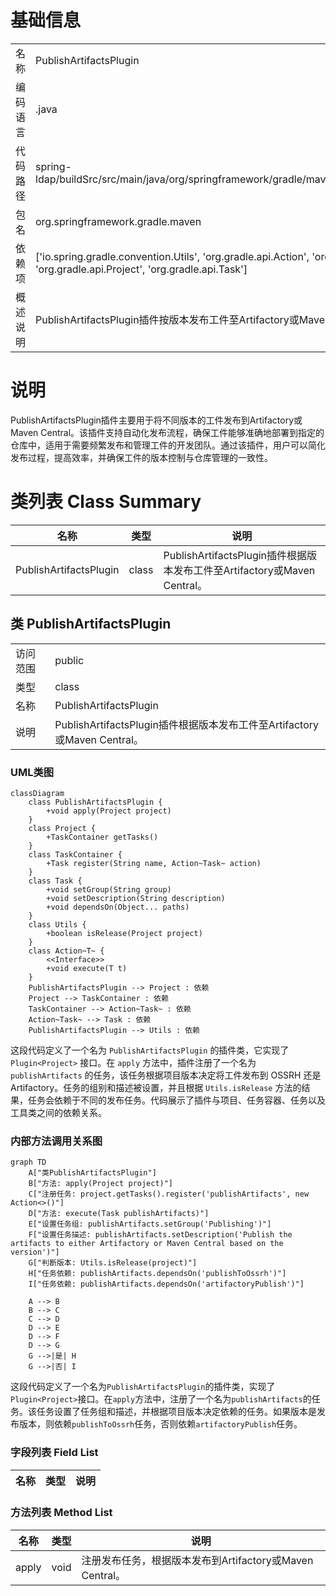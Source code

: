 # 基础信息

|      |      |
|------|------|
| 名称 | PublishArtifactsPlugin |
| 编码语言 | .java |
| 代码路径 | spring-ldap/buildSrc/src/main/java/org/springframework/gradle/maven/PublishArtifactsPlugin.java |
| 包名 | org.springframework.gradle.maven |
| 依赖项 | ['io.spring.gradle.convention.Utils', 'org.gradle.api.Action', 'org.gradle.api.Plugin', 'org.gradle.api.Project', 'org.gradle.api.Task'] |
| 概述说明 | PublishArtifactsPlugin插件按版本发布工件至Artifactory或Maven Central。 |

# 说明

PublishArtifactsPlugin插件主要用于将不同版本的工件发布到Artifactory或Maven Central。该插件支持自动化发布流程，确保工件能够准确地部署到指定的仓库中，适用于需要频繁发布和管理工件的开发团队。通过该插件，用户可以简化发布过程，提高效率，并确保工件的版本控制与仓库管理的一致性。

# 类列表 Class Summary

| 名称   | 类型  | 说明 |
|-------|------|-------------|
| PublishArtifactsPlugin | class | PublishArtifactsPlugin插件根据版本发布工件至Artifactory或Maven Central。 |



## 类 PublishArtifactsPlugin

|      |      |
|------|------|
| 访问范围 | public |
| 类型 | class |
| 名称 | PublishArtifactsPlugin |
| 说明 | PublishArtifactsPlugin插件根据版本发布工件至Artifactory或Maven Central。 |


### UML类图

```mermaid
classDiagram
    class PublishArtifactsPlugin {
        +void apply(Project project)
    }
    class Project {
        +TaskContainer getTasks()
    }
    class TaskContainer {
        +Task register(String name, Action~Task~ action)
    }
    class Task {
        +void setGroup(String group)
        +void setDescription(String description)
        +void dependsOn(Object... paths)
    }
    class Utils {
        +boolean isRelease(Project project)
    }
    class Action~T~ {
        <<Interface>>
        +void execute(T t)
    }
    PublishArtifactsPlugin --> Project : 依赖
    Project --> TaskContainer : 依赖
    TaskContainer --> Action~Task~ : 依赖
    Action~Task~ --> Task : 依赖
    PublishArtifactsPlugin --> Utils : 依赖
```

这段代码定义了一个名为 `PublishArtifactsPlugin` 的插件类，它实现了 `Plugin<Project>` 接口。在 `apply` 方法中，插件注册了一个名为 `publishArtifacts` 的任务，该任务根据项目版本决定将工件发布到 OSSRH 还是 Artifactory。任务的组别和描述被设置，并且根据 `Utils.isRelease` 方法的结果，任务会依赖于不同的发布任务。代码展示了插件与项目、任务容器、任务以及工具类之间的依赖关系。


### 内部方法调用关系图

```mermaid
graph TD
    A["类PublishArtifactsPlugin"]
    B["方法: apply(Project project)"]
    C["注册任务: project.getTasks().register('publishArtifacts', new Action<>()"]
    D["方法: execute(Task publishArtifacts)"]
    E["设置任务组: publishArtifacts.setGroup('Publishing')"]
    F["设置任务描述: publishArtifacts.setDescription('Publish the artifacts to either Artifactory or Maven Central based on the version')"]
    G["判断版本: Utils.isRelease(project)"]
    H["任务依赖: publishArtifacts.dependsOn('publishToOssrh')"]
    I["任务依赖: publishArtifacts.dependsOn('artifactoryPublish')"]

    A --> B
    B --> C
    C --> D
    D --> E
    D --> F
    D --> G
    G -->|是| H
    G -->|否| I
```

这段代码定义了一个名为`PublishArtifactsPlugin`的插件类，实现了`Plugin<Project>`接口。在`apply`方法中，注册了一个名为`publishArtifacts`的任务。该任务设置了任务组和描述，并根据项目版本决定依赖的任务。如果版本是发布版本，则依赖`publishToOssrh`任务，否则依赖`artifactoryPublish`任务。

### 字段列表 Field List

| 名称  | 类型  | 说明 |
|-------|-------|------|

### 方法列表 Method List

| 名称  | 类型  | 说明 |
|-------|-------|------|
| apply | void | 注册发布任务，根据版本发布到Artifactory或Maven Central。 |




